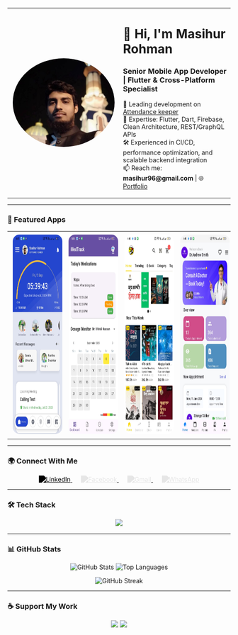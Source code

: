 <table>
<tr>
<td width="240" align="center" valign="middle">
  <img src="assets/aman.jpg" width="230" height="200" style="border-radius:50%; object-fit:cover; display:block;" alt="Masihur Rohman"/>
</td>
<td>
  <h1>👋 Hi, I'm Masihur Rohman</h1>
  <h3>Senior Mobile App Developer | Flutter & Cross-Platform Specialist</h3>
  <p>
    🔭 Leading development on <a href="https://play.google.com/store/apps/details?id=net.attendancekeeper.app&hl=en">Attendance keeper</a><br>
    🌱 Expertise: Flutter, Dart, Firebase, Clean Architecture, REST/GraphQL APIs<br>
    🛠️ Experienced in CI/CD, performance optimization, and scalable backend integration<br>
    📫 Reach me: <strong>masihur96@gmail.com</strong> | 🌐 <a href="https://masihur.vercel.app/">Portfolio</a>
  </p>
</td>
</tr>
</table>

---
### 📱 Featured Apps
<table align="center">
<tr>
  <td align="center">
    <a href="https://play.google.com/store/apps/details?id=net.attendancekeeper.app&hl=en">
      <img src="assets/attendance_keeper.jpeg" width="220" height="450" style="border-radius:15px; margin:5px;" alt="Attendance Keeper"/>
    </a>
  </td>
  <td align="center">
    <a href="https://github.com/masihur96/Medication-Tracker">
      <img src="assets/med_tracker.jpeg" width="220" height="450" style="border-radius:15px; margin:5px;" alt="HMT Demo 1"/>
    </a>
  </td>
    <td align="center">
    <a href="https://github.com/farhan-nahid/anuj-prakashan-mobile-app">
      <img src="assets/anuj_prokashon.jpeg" width="220" height="450" style="border-radius:15px; margin:5px;" alt="HMT Demo 1"/>
    </a>
  </td>
  <td align="center">
    <a href="https://github.com/masihur96/medicare_doctor">
      <img src="assets/medicare.jpeg" width="220" height="450" style="border-radius:15px; margin:5px;" alt="Backend Demo"/>
    </a>
  </td>
</tr>
</table>


---

### 🌍 Connect With Me
<p align="center">
  <a href="https://linkedin.com/in/masihur-rohman-279b201b6" target="_blank" style="margin: 0 10px;">
   <img src="https://cdn.jsdelivr.net/gh/simple-icons/simple-icons/icons/linkedin.svg" height="40" width="40" alt="LinkedIn" style="filter: brightness(0); transition: all 0.3s ease;">
  </a>

  <a href="https://facebook.com/masihur96" target="_blank" style="margin: 0 10px;">
    <img src="https://cdn.jsdelivr.net/gh/simple-icons/simple-icons/icons/facebook.svg" 
         height="40" width="40" alt="Facebook" 
         style="filter: brightness(0) invert(0.9) sepia(0%) saturate(0%) hue-rotate(0deg);"/>
  </a>

  <a href="mailto:masihur96@gmail.com" target="_blank" style="margin: 0 10px;">
    <img src="https://cdn.jsdelivr.net/gh/simple-icons/simple-icons/icons/gmail.svg" 
         height="40" width="40" alt="Gmail" 
         style="filter: brightness(0) invert(0.9) sepia(0%) saturate(0%) hue-rotate(0deg);"/>
  </a>

  <a href="https://wa.me/8801740719204" target="_blank" style="margin: 0 10px;">
    <img src="https://cdn.jsdelivr.net/gh/simple-icons/simple-icons/icons/whatsapp.svg" 
         height="40" width="40" alt="WhatsApp" 
         style="filter: brightness(0) invert(0.9) sepia(0%) saturate(0%) hue-rotate(0deg);"/>
  </a>
</p>


---

### 🛠️ Tech Stack
<p align="center">
  <img src="https://skillicons.dev/icons?i=flutter,dart,firebase,androidstudio,kotlin,java,swift,python,fastapi,react,reactnative,docker,postgresql,mysql,figma,postman,tensorflow,git" />
</p>

---

### 📊 GitHub Stats
<p align="center">
  <img src="https://github-readme-stats.vercel.app/api?username=masihur96&show_icons=true&theme=tokyonight&hide_title=true" alt="GitHub Stats" height="160"/>
  <img src="https://github-readme-stats.vercel.app/api/top-langs/?username=masihur96&layout=compact&theme=tokyonight" alt="Top Languages" height="160"/>
</p>

<p align="center">
  <img src="https://github-readme-streak-stats.herokuapp.com/?user=masihur96&theme=tokyonight" alt="GitHub Streak" />
</p>

---

### ☕ Support My Work
<p align="center">
  <a href="https://www.buymeacoffee.com/masihur"><img src="https://cdn.buymeacoffee.com/buttons/v2/default-yellow.png" height="50" /></a>
  <a href="https://ko-fi.com/masihurrohman"><img src="https://cdn.ko-fi.com/cdn/kofi3.png?v=3" height="50" /></a>
</p>
